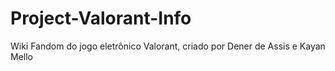 # Project-Valorant-Info
Wiki Fandom do jogo eletrônico Valorant, criado por Dener de Assis e Kayan Mello

